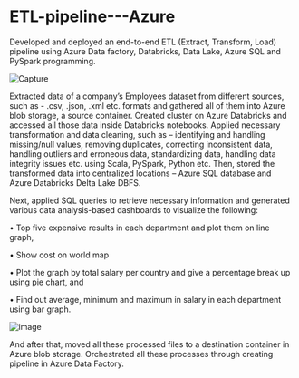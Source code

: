# ETL-pipeline---Azure

Developed and deployed an end-to-end ETL (Extract, Transform, Load) pipeline using Azure Data factory, Databricks, Data Lake, Azure SQL and PySpark programming. 


![Capture](https://github.com/Jenia-Jeba/ETL-pipeline---Azure/assets/39514905/40dc61e2-b7e6-4bcd-a923-09f389f75f16)



Extracted data of a company’s Employees dataset from different sources, such as - .csv, .json, .xml etc. formats and gathered all of them into Azure blob storage, a source container. Created cluster on Azure Databricks and accessed all those data inside Databricks notebooks. Applied necessary transformation and data cleaning, such as – identifying and handling missing/null values, removing duplicates, correcting inconsistent data, handling outliers and erroneous data, standardizing data, handling data integrity issues etc. using Scala, PySpark, Python etc. Then, stored the transformed data into centralized locations – Azure SQL database and Azure Databricks Delta Lake DBFS.

Next, applied SQL queries to retrieve necessary information and generated various data analysis-based dashboards to visualize the following:

•	Top five expensive results in each department and plot them on line graph, 

•	Show cost on world map

•	Plot the graph by total salary per country and give a percentage break up using pie chart, and 

•	Find out average, minimum and maximum in salary in each department using bar graph.


![image](https://github.com/Jenia-Jeba/ETL-pipeline---Azure/assets/39514905/89373946-e41f-4c21-98f6-5d69f59e5846)


And after that, moved all these processed files to a destination container in Azure blob storage. Orchestrated all these processes through creating pipeline in Azure Data Factory.





